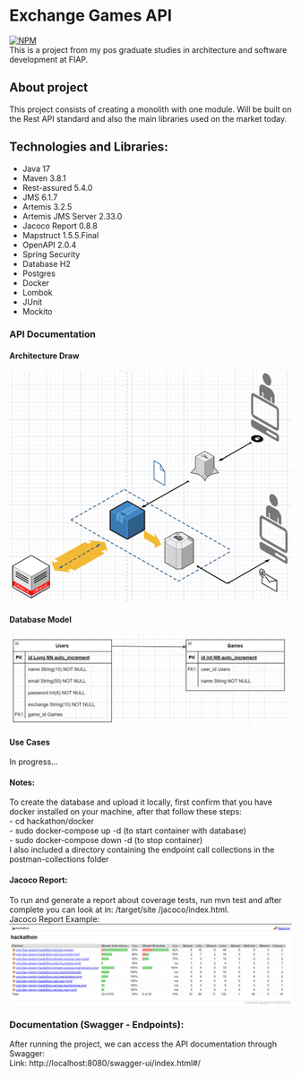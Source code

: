 # Exchange Games API
[![NPM](https://img.shields.io/npm/l/react)](https://github.com/gregorydossantos/projeto-sds3/blob/main/LICENSE)
<br/>This is a project from my pos graduate studies in architecture and software development at FIAP.

## About project
This project consists of creating a monolith with one module. Will be built on the Rest API standard and also the
main libraries used on the market today.

## Technologies and Libraries:
- Java 17
- Maven 3.8.1
- Rest-assured 5.4.0
- JMS 6.1.7
- Artemis 3.2.5
- Artemis JMS Server 2.33.0
- Jacoco Report 0.8.8
- Mapstruct 1.5.5.Final
- OpenAPI 2.0.4
- Spring Security
- Database H2
- Postgres
- Docker
- Lombok
- JUnit
- Mockito

### API Documentation
#### Architecture Draw
![Web 1](https://github.com/gregorydossantos/hackathon-fiap/blob/develop/assets/architecture-draw.png)
<br />
#### Database Model
![Web 1](https://github.com/gregorydossantos/hackathon-fiap/blob/develop/assets/db-model.png)
<br />
#### Use Cases
In progress...
<br />
#### Notes:
To create the database and upload it locally, first confirm that you have docker installed on your machine, after that
follow these steps:
<br/> - cd hackathon/docker
<br/> - sudo docker-compose up -d (to start container with database)
<br/> - sudo docker-compose down -d (to stop container)
<br/> I also included a directory containing the endpoint call collections in the postman-collections folder

#### Jacoco Report:
To run and generate a report about coverage tests, run mvn test and after complete you can look at in: /target/site
/jacoco/index.html.
<br/> Jacoco Report Example:
![Web 1](https://github.com/gregorydossantos/hackathon-fiap/blob/develop/assets/jacoco-report.png)


### Documentation (Swagger - Endpoints):
After running the project, we can access the API documentation through Swagger: <br/>
Link: http://localhost:8080/swagger-ui/index.html#/